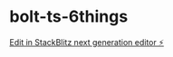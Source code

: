 # bolt-ts-6things

[Edit in StackBlitz next generation editor ⚡️](https://stackblitz.com/~/github.com/leogopal/bolt-ts-6things)